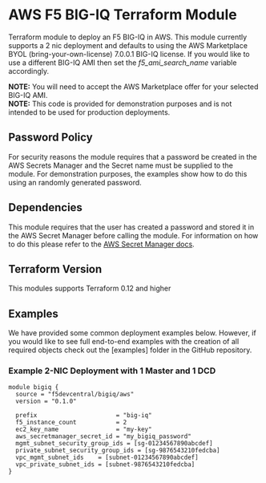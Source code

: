 # AWS F5 BIG-IQ Terraform Module
Terraform module to deploy an F5 BIG-IQ in AWS.  This module currently supports a 2 nic deployment and defaults to using the AWS Marketplace BYOL (bring-your-own-license) 7.0.0.1 BIG-IQ license.  If you would like to use a different BIG-IQ AMI then set the *f5_ami_search_name* variable accordingly.

**NOTE:** You will need to accept the AWS Marketplace offer for your selected BIG-IQ AMI.  
**NOTE:** This code is provided for demonstration purposes and is not intended to be used for production deployments. 

## Password Policy
For security reasons the module requires that a password be created in the AWS Secrets Manager and the Secret name must be supplied to the module.  For demonstration purposes, the examples show how to do this using an randomly generated password.

## Dependencies
This module requires that the user has created a password and stored it in the AWS Secret Manager before calling the module. For information on how to do this please refer to the [AWS Secret Manager docs](https://docs.aws.amazon.com/secretsmanager/latest/userguide/manage_create-basic-secret.html).

## Terraform Version
This modules supports Terraform 0.12 and higher

## Examples
We have provided some common deployment examples below.  However, if you would like to see full end-to-end examples with the creation of all required objects check out the [examples] folder in the GitHub repository.
### Example 2-NIC Deployment with 1 Master and 1 DCD
```hcl
module bigiq {
  source = "f5devcentral/bigiq/aws"
  version = "0.1.0"

  prefix                      = "big-iq"
  f5_instance_count           = 2
  ec2_key_name                = "my-key"
  aws_secretmanager_secret_id = "my_bigiq_password"
  mgmt_subnet_security_group_ids = [sg-01234567890abcdef]
  private_subnet_security_group_ids = [sg-9876543210fedcba]
  vpc_mgmt_subnet_ids    = [subnet-01234567890abcdef]
  vpc_private_subnet_ids = [subnet-9876543210fedcba]
}
```